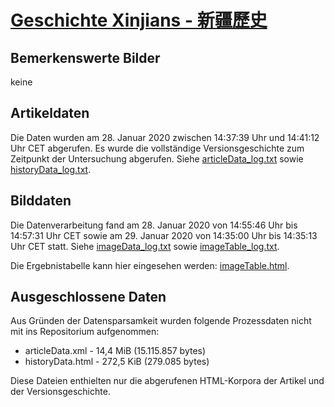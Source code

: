 # [Geschichte Xinjians - 新疆歷史](https://zh.wikipedia.org/wiki/%E6%96%B0%E7%96%86%E6%AD%B7%E5%8F%B2)

## Bemerkenswerte Bilder

keine

## Artikeldaten

Die Daten wurden am 28. Januar 2020 zwischen 14:37:39 Uhr und 14:41:12 Uhr CET abgerufen. Es wurde die vollständige Versionsgeschichte zum Zeitpunkt der Untersuchung abgerufen. Siehe [articleData_log.txt](articleData_log.txt) sowie [historyData_log.txt](historyData_log.txt).

## Bilddaten

Die Datenverarbeitung fand am 28. Januar 2020 von 14:55:46 Uhr bis 14:57:31 Uhr CET sowie am 29. Januar 2020 von 14:35:00 Uhr bis 14:35:13 Uhr CET statt. Siehe [imageData_log.txt](imageData_log.txt) sowie [imageTable_log.txt](imageTable_log.txt).

Die Ergebnistabelle kann hier eingesehen werden: [imageTable.html](imageTable.html).

## Ausgeschlossene Daten

Aus Gründen der Datensparsamkeit wurden folgende Prozessdaten nicht mit ins Repositorium aufgenommen:

- articleData.xml - 14,4 MiB (15.115.857 bytes)
- historyData.html - 272,5 KiB (279.085 bytes)

Diese Dateien enthielten nur die abgerufenen HTML-Korpora der Artikel und der Versionsgeschichte.
